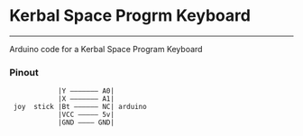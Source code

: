 # Kerbal Space Progrm Keyboard
---
Arduino code for a Kerbal Space Program Keyboard

### Pinout

```
            |Y ––––––– A0|
            |X ––––––– A1|
 joy  stick |Bt –––––– NC| arduino
            |VCC ––––– 5v|
            |GND –––– GND|
```

